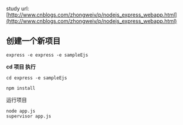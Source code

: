 study url:[http://www.cnblogs.com/zhongweiv/p/nodejs_express_webapp.html](http://www.cnblogs.com/zhongweiv/p/nodejs_express_webapp.html)

## 创建一个新项目

	express -e express -e sampleEjs



**cd 项目 执行**

	cd express -e sampleEjs
 
	npm install


运行项目 
	
	node app.js
	supervisor app.js

